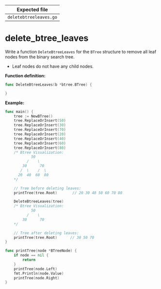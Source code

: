 | Expected file          |
| ---------------------- |
| `deletebtreeleaves.go` |

# delete_btree_leaves

Write a function `DeleteBtreeLeaves` for the `BTree` structure to remove all leaf nodes from the binary search tree.

- Leaf nodes do not have any child nodes.

**Function definition:**

```go
func DeleteBtreeLeaves(b *btree.BTree) {

}
```

**Example:**

```go
func main() {
    tree := NewBTree()
    tree.ReplaceOrInsert(50)
    tree.ReplaceOrInsert(30)
    tree.ReplaceOrInsert(70)
    tree.ReplaceOrInsert(20)
    tree.ReplaceOrInsert(40)
    tree.ReplaceOrInsert(60)
    tree.ReplaceOrInsert(80)
    /* Btree Visualization:
            50
          /    \
        30      70
       /  \    /  \
      20  40  60  80
    */

    // Tree before deleting leaves:
    printTree(tree.Root)       // 20 30 40 50 60 70 80

    DeleteBtreeLeaves(tree)
    /* Btree Visualization:
            50
          /    \
        30      70
    */

    // Tree after deleting leaves:
    printTree(tree.Root)      // 30 50 70
}

func printTree(node *BTreeNode) {
    if node == nil {
        return
    }
    printTree(node.Left)
    fmt.Println(node.Value)
    printTree(node.Right)
}

```
